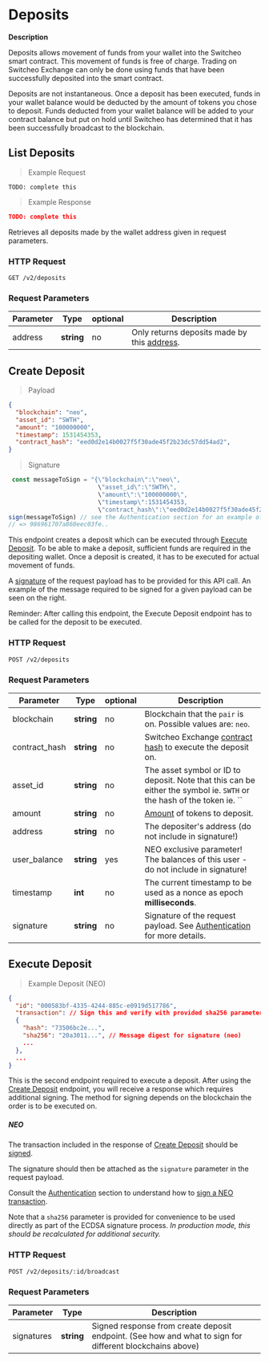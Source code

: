 # Deposits

**Description**

Deposits allows movement of funds from your wallet into the Switcheo smart contract.
  This movement of funds is free of charge.
  Trading on Switcheo Exchange can only be done using funds that have been successfully deposited into the smart contract.

Deposits are not instantaneous.
  Once a deposit has been executed, funds in your wallet balance would be deducted by the amount of tokens you chose to deposit.
  Funds deducted from your wallet balance will be added to your contract balance but put on hold until
  Switcheo has determined that it has been successfully broadcast to the blockchain.
  
## List Deposits

> Example Request

```shell
TODO: complete this
```

> Example Response

```json
TODO: complete this
```

Retrieves all deposits made by the wallet address given in request parameters.

### HTTP Request

`GET /v2/deposits`

### Request Parameters

 Parameter      | Type       | optional | Description
--------------- | ---------- | -------- | ------------
 address        | **string** | no       |Only returns deposits made by this [address](#address).

## Create Deposit

> Payload

```json
{
  "blockchain": "neo",
  "asset_id": "SWTH",
  "amount": "100000000",
  "timestamp": 1531454353,
  "contract_hash": "eed0d2e14b0027f5f30ade45f2b23dc57dd54ad2",
}
```

> Signature

```js
 const messageToSign = "{\"blockchain\":\"neo\",
                         \"asset_id\":\"SWTH\",
                         \"amount\":\"100000000\",
                         \"timestamp\":1531454353,
                         \"contract_hash\":\"eed0d2e14b0027f5f30ade45f2b23dc57dd54ad2\",}"
sign(messageToSign) // see the Authentication section for an example of the `sign` method
// => 986961707a860eec03fe..
```

This endpoint creates a deposit which can be executed through [Execute Deposit](#execute-deposit).
  To be able to make a deposit, sufficient funds are required in the depositing wallet.
  Once a deposit is created, it has to be executed for actual movement of funds.

A [signature](#authentication) of the request payload has to be provided for this API call.
  An example of the message required to be signed for a given payload can be seen on the right.


<aside class="notice">
  Reminder: After calling this endpoint, the Execute Deposit endpoint has to be called for the deposit to be executed.
</aside>

### HTTP Request

`POST /v2/deposits`

### Request Parameters

 Parameter         | Type       | optional | Description
------------------ | ---------- | -------- | ------------
 blockchain        | **string** | no       | Blockchain that the `pair` is on. Possible values are: `neo`.
 contract_hash     | **string** | no       | Switcheo Exchange [contract hash](#contract-hash) to execute the deposit on.
 asset_id          | **string** | no       | The asset symbol or ID to deposit. Note that this can be either the symbol ie. `SWTH` or the hash of the token ie. `` 
 amount            | **string** | no       | [Amount](#amounts) of tokens to deposit.
 address           | **string** | no       | The depositer's address (do not include in signature!)
 user_balance      | **string** | yes      | NEO exclusive parameter! The balances of this user - do not include in signature!
 timestamp         | **int**    | no       | The current timestamp to be used as a nonce as epoch **milliseconds**.
 signature         | **string** | no       | Signature of the request payload. See [Authentication](#authentication) for more details.

## Execute Deposit

> Example Deposit (NEO)

```json
{ 
  "id": "000583bf-4335-4244-885c-e0919d517786",
  "transaction": // Sign this and verify with provided sha256 parameter (below)
  { 
    "hash": "73506bc2e...",
    "sha256": "20a3011...", // Message digest for signature (neo)
    ...
  },
  ...
}
```

This is the second endpoint required to execute a deposit. After using the [Create Deposit](#create-deposit) endpoint,
  you will receive a response which requires additional signing. The method for signing depends on the blockchain
  the order is to be executed on.

##### NEO

The transaction included in the response of [Create Deposit](#create-deposit) should be [signed](#authentication).

The signature should then be attached as the `signature` parameter in the request payload.

Consult the [Authentication](#authentication) section to understand how to [sign a NEO transaction](#sign-neo-txn).

Note that a `sha256` parameter is provided for convenience to be used directly as part of the ECDSA signature process.
 *In production mode, this should be recalculated for additional security.*  

### HTTP Request

`POST /v2/deposits/:id/broadcast`

### Request Parameters

 Parameter  | Type       | Description
 ---------- | ---------- | -----------
 signatures | **string** | Signed response from create deposit endpoint. (See how and what to sign for different blockchains above)